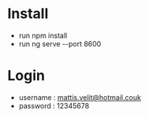 # Install 
- run npm install
- run ng serve --port 8600

# Login

- username : mattis.velit@hotmail.couk
- password : 12345678
